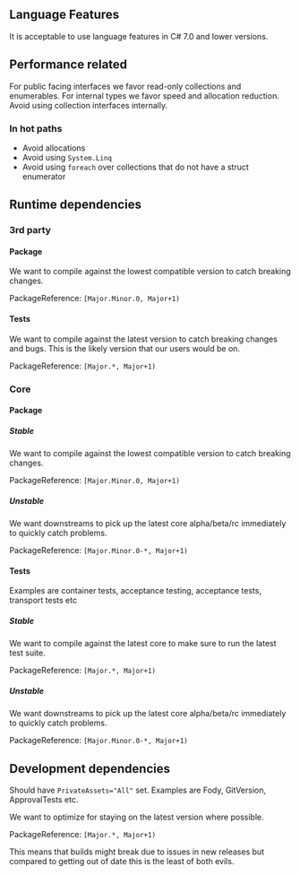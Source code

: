 ## Language Features
It is acceptable to use language features in C# 7.0 and lower versions.

## Performance related

For public facing interfaces we favor read-only collections and enumerables. For internal types we favor speed and allocation reduction. Avoid using collection interfaces internally.

### In hot paths

* Avoid allocations
* Avoid using `System.Linq`
* Avoid using `foreach` over collections that do not have a struct enumerator

## Runtime dependencies

### 3rd party

#### Package

We want to compile against the lowest compatible version to catch breaking changes.

PackageReference: `[Major.Minor.0, Major+1)`

#### Tests

We want to compile against the latest version to catch breaking changes and bugs. This is the likely version that our users would be on.

PackageReference: `[Major.*, Major+1)`

### Core

#### Package

##### Stable

We want to compile against the lowest compatible version to catch breaking changes.

PackageReference: `[Major.Minor.0, Major+1)`

##### Unstable

We want downstreams to pick up the latest core alpha/beta/rc immediately to quickly catch problems.

PackageReference: `[Major.Minor.0-*, Major+1)`

#### Tests

Examples are container tests, acceptance testing, acceptance tests, transport tests etc

##### Stable

We want to compile against the latest core to make sure to run the latest test suite.

PackageReference: `[Major.*, Major+1)`

##### Unstable

We want downstreams to pick up the latest core alpha/beta/rc immediately to quickly catch problems.

PackageReference: `[Major.Minor.0-*, Major+1)`

## Development dependencies

Should have `PrivateAssets="All"` set. Examples are Fody, GitVersion, ApprovalTests etc.

We want to optimize for staying on the latest version where possible.

PackageReference: `[Major.*, Major+1)`

This means that builds might break due to issues in new releases but compared to getting out of date this is the least of both evils.
